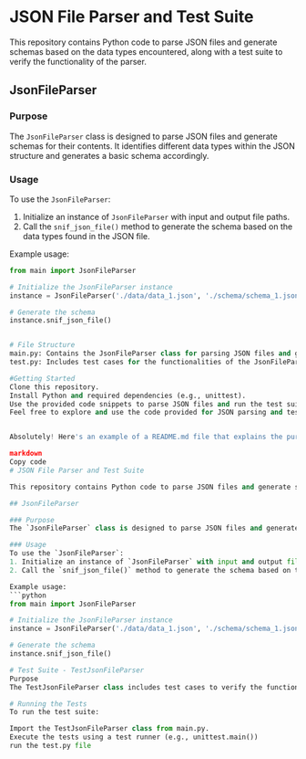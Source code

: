 # JSON File Parser and Test Suite

This repository contains Python code to parse JSON files and generate schemas based on the data types encountered, along with a test suite to verify the functionality of the parser.

## JsonFileParser

### Purpose
The `JsonFileParser` class is designed to parse JSON files and generate schemas for their contents. It identifies different data types within the JSON structure and generates a basic schema accordingly.

### Usage
To use the `JsonFileParser`:
1. Initialize an instance of `JsonFileParser` with input and output file paths.
2. Call the `snif_json_file()` method to generate the schema based on the data types found in the JSON file.

Example usage:
```python
from main import JsonFileParser

# Initialize the JsonFileParser instance
instance = JsonFileParser('./data/data_1.json', './schema/schema_1.json')

# Generate the schema
instance.snif_json_file()


# File Structure
main.py: Contains the JsonFileParser class for parsing JSON files and generating schemas.
test.py: Includes test cases for the functionalities of the JsonFileParser.

#Getting Started
Clone this repository.
Install Python and required dependencies (e.g., unittest).
Use the provided code snippets to parse JSON files and run the test suite.
Feel free to explore and use the code provided for JSON parsing and testing purposes!


Absolutely! Here's an example of a README.md file that explains the purpose of your code, its functionalities, and how to use it:

markdown
Copy code
# JSON File Parser and Test Suite

This repository contains Python code to parse JSON files and generate schemas based on the data types encountered, along with a test suite to verify the functionality of the parser.

## JsonFileParser

### Purpose
The `JsonFileParser` class is designed to parse JSON files and generate schemas for their contents. It identifies different data types within the JSON structure and generates a basic schema accordingly.

### Usage
To use the `JsonFileParser`:
1. Initialize an instance of `JsonFileParser` with input and output file paths.
2. Call the `snif_json_file()` method to generate the schema based on the data types found in the JSON file.

Example usage:
```python
from main import JsonFileParser

# Initialize the JsonFileParser instance
instance = JsonFileParser('./data/data_1.json', './schema/schema_1.json')

# Generate the schema
instance.snif_json_file()

# Test Suite - TestJsonFileParser
Purpose
The TestJsonFileParser class includes test cases to verify the functionality of the JsonFileParser methods.

# Running the Tests
To run the test suite:

Import the TestJsonFileParser class from main.py.
Execute the tests using a test runner (e.g., unittest.main())
run the test.py file